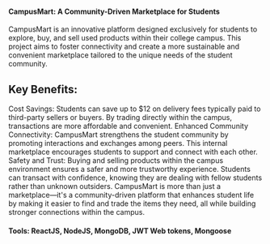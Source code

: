 #### CampusMart: A Community-Driven Marketplace for Students

CampusMart is an innovative platform designed exclusively for students to explore, buy, and sell used products within their college campus. This project aims to foster connectivity and create a more sustainable and convenient marketplace tailored to the unique needs of the student community.

## Key Benefits:

Cost Savings: Students can save up to $12 on delivery fees typically paid to third-party sellers or buyers. By trading directly within the campus, transactions are more affordable and convenient.
Enhanced Community Connectivity: CampusMart strengthens the student community by promoting interactions and exchanges among peers. This internal marketplace encourages students to support and connect with each other.
Safety and Trust: Buying and selling products within the campus environment ensures a safer and more trustworthy experience. Students can transact with confidence, knowing they are dealing with fellow students rather than unknown outsiders.
CampusMart is more than just a marketplace—it's a community-driven platform that enhances student life by making it easier to find and trade the items they need, all while building stronger connections within the campus.

#### Tools: ReactJS, NodeJS, MongoDB, JWT Web tokens, Mongoose
